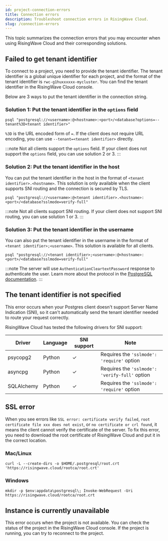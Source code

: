 ```yaml
---
id: project-connection-errors
title: Connection errors
description: Troubleshoot connection errors in RisingWave Cloud.
slug: /connection-errors
---
```

This topic summarizes the connection errors that you may encounter when using RisingWave Cloud and their corresponding solutions.

## Failed to get tenant identifier

To connect to a project, you need to provide the tenant identifier. The tenant identifier is a global unique identifier for each project, and the format of the tenant identifier is `rwc-g1huxxxxxx-mycluster`. You can find the tenant identifier in the RisingWave Cloud console.

Below are 3 ways to put the tenant identifier in the connection string.

### Solution 1: Put the tenant identifier in the `options` field

```shell
psql "postgresql://<username>:@<hostname>:<port>/<database?options=--tenant%3D<tenant identifier>"
```

`%3D` is the URL encoded form of `=`. If the client does not require URL encoding, you can use `--tenant=<tenant identifier>` directly.

:::note
Not all clients support the `options` field. If your client does not support the `options` field, you can use solution 2 or 3.
:::

### Solution 2: Put the tenant identifier in the host

You can put the tenant identifier in the host in the format of `<tenant identifier>.<hostname>`.
This solution is only available when the client supports SNI routing and the connection is secured by TLS. 

```shell
psql "postgresql://<username>:@<tenant identifier>.<hostname>:<port>/<database?sslmode=verify-full"
```

:::note
Not all clients support SNI routing. If your client does not support SNI routing, you can use solution 1 or 3.
:::

### Solution 3: Put the tenant identifier in the username

You can also put the tenant identifier in the username in the format of `<tenant identifier>;<username>`. This solution is available for all clients. 

```shell
psql "postgresql://<tenant identifier>;<username>:@<hostname>:<port>/<database?sslmode=verify-full"
```

:::note
The server will use `AuthenticationCleartextPassword` response to authenticate the user. Learn more about the protocol in the [PostgreSQL documentation](https://www.postgresql.org/docs/current/protocol-flow.html).
:::

## The tenant identifier is not specified

This error occurs when your Postgres client doesn't support Server Name Indication (SNI), so it can't automatically send the tenant identifier needed to route your request correctly.

RisingWave Cloud has tested the following drivers for SNI support:

| Driver               | Language | SNI support | Note                                      |
|----------------------|----------|-------------|--------------------------------------------|
| psycopg2                |   Python     | ✓            |    Requires the `'sslmode': 'require'` option                                        |
| asyncpg             | Python   | ✓           | Requires the `'sslmode': 'verify-full'` option |
| SQLAlchemy    | Python       | ✓           | Requires the `'sslmode': 'require'` option |

## SSL error

When you see errors like `SSL error: certificate verify failed`, `root certificate file xxx does not exist`, or `no certificate or crl found`, it means the client cannot verify the certificate of the server. To fix this error, you need to download the root certificate of RisingWave Cloud and put it in the correct location.

### Mac/Linux

```shell
curl -L --create-dirs -o $HOME/.postgresql/root.crt 'https://risingwave.cloud/rootca/root.crt'
```

### Windows

```shell
mkdir -p $env:appdata\postgresql\; Invoke-WebRequest -Uri https://risingwave.cloud/rootca/root.crt
```

## Instance is currently unavailable

This error occurs when the project is not available. You can check the status of the project in the RisingWave Cloud console. If the project is running, you can try to reconnect to the project.
